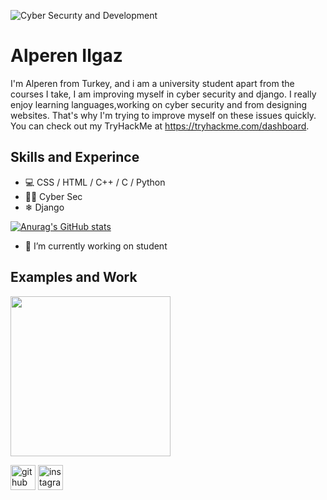 ![Cyber Securıty and  Development](https://miro.medium.com/max/720/1*8FyJoLZ5EyZHNJFSZZVQRA.jpeg)


#  Alperen Ilgaz

I'm Alperen from Turkey, and i am a university student apart from the courses I take, I am improving myself in cyber security and django. I really enjoy learning languages,working on cyber security and from designing websites. That's why I'm trying to improve myself on these issues quickly. You can check out my TryHackMe at https://tryhackme.com/dashboard.


## Skills and Experince
* 💻 CSS / HTML  / C++ / C / Python
* 🐱‍💻 Cyber Sec
* ❄  Django

[![Anurag's GitHub stats](https://github-readme-stats.vercel.app/api?username=alperenilgaz)](https://github.com/anuraghazra/github-readme-stats)

- 🔭 I’m currently working on student 

## Examples and Work
<img src="https://github.com/adriantwarog/adriantwarog/blob/master/one%20thing%20learn.gif" width="256" />

[<img src='https://cdn.jsdelivr.net/npm/simple-icons@3.0.1/icons/github.svg' alt='github' height='40'>](https://github.com/alperenilgaz)  [<img src='https://cdn.jsdelivr.net/npm/simple-icons@3.0.1/icons/instagram.svg' alt='instagram' height='40'>](https://www.instagram.com/alperenilgazz/) 




